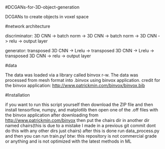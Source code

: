 #DCGANs-for-3D-object-generation

DCGANs to create objects in voxel space

#network architecture

discriminator: 3D CNN -> batch norm -> 3D CNN -> batch norm -> 3D CNN -> relu -> output layer

generator: transposed 3D CNN -> Lrelu -> transposed 3D CNN -> Lrelu -> transposed 3D CNN -> relu -> output layer

#data

The data was loaded via a library called binvox r-w. The data was processed from mesh format into .binvox using binvox application. credit for the binvox application: http://www.patrickmin.com/binvox/binvox.bib

#Installation

if you want to run this script yourself then download the ZIP file and then install tensorflow, numpy, and matplotlib then open one of the .off files with the binvox application after downloading from http://www.patrickmin.com/binvox then put the chairs dir in another dir named chairs(this is due to a mistake I made in a previous git commit dont do this with any other dirs just chairs) after this is done run data_process.py and then you can run train.py! btw: this repository is not commercial grade or anything and is not optimized with the latest methods in ML














